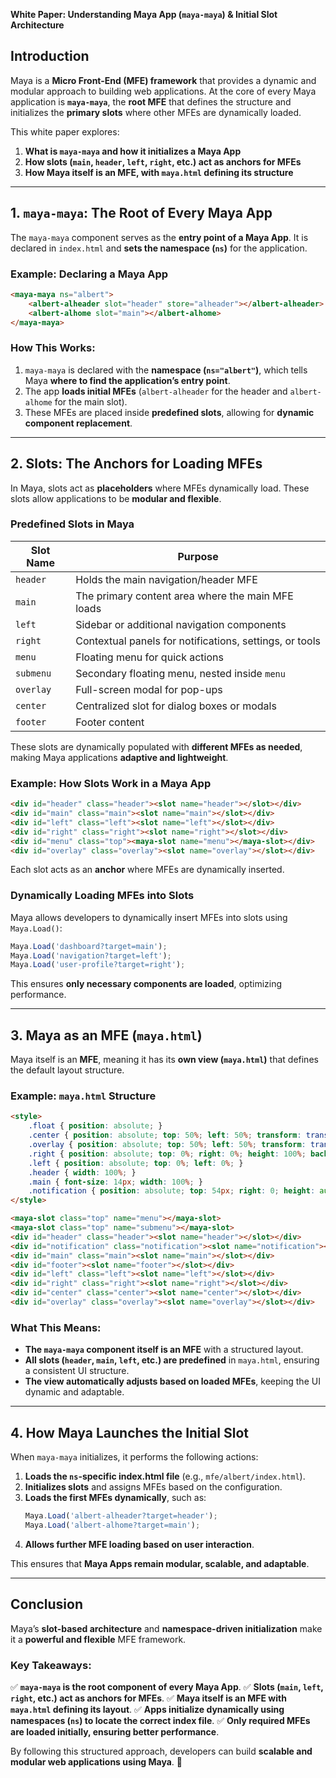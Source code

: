 **White Paper: Understanding Maya App (`maya-maya`) & Initial Slot Architecture**

## **Introduction**
Maya is a **Micro Front-End (MFE) framework** that provides a dynamic and modular approach to building web applications. At the core of every Maya application is **`maya-maya`**, the **root MFE** that defines the structure and initializes the **primary slots** where other MFEs are dynamically loaded.

This white paper explores:
1. **What is `maya-maya` and how it initializes a Maya App**
2. **How slots (`main`, `header`, `left`, `right`, etc.) act as anchors for MFEs**
3. **How Maya itself is an MFE, with `maya.html` defining its structure**

---
## **1. `maya-maya`: The Root of Every Maya App**
The `maya-maya` component serves as the **entry point of a Maya App**. It is declared in `index.html` and **sets the namespace (`ns`)** for the application.

### **Example: Declaring a Maya App**
```html
<maya-maya ns="albert">
    <albert-alheader slot="header" store="alheader"></albert-alheader>
    <albert-alhome slot="main"></albert-alhome>
</maya-maya>
```
### **How This Works:**
1. `maya-maya` is declared with the **namespace (`ns="albert"`)**, which tells Maya **where to find the application’s entry point**.
2. The app **loads initial MFEs** (`albert-alheader` for the header and `albert-alhome` for the main slot).
3. These MFEs are placed inside **predefined slots**, allowing for **dynamic component replacement**.

---
## **2. Slots: The Anchors for Loading MFEs**
In Maya, slots act as **placeholders** where MFEs dynamically load. These slots allow applications to be **modular and flexible**.

### **Predefined Slots in Maya**
| **Slot Name** | **Purpose** |
|-------------|-------------|
| `header` | Holds the main navigation/header MFE |
| `main` | The primary content area where the main MFE loads |
| `left` | Sidebar or additional navigation components |
| `right` | Contextual panels for notifications, settings, or tools |
| `menu` | Floating menu for quick actions |
| `submenu` | Secondary floating menu, nested inside `menu` |
| `overlay` | Full-screen modal for pop-ups |
| `center` | Centralized slot for dialog boxes or modals |
| `footer` | Footer content |

These slots are dynamically populated with **different MFEs as needed**, making Maya applications **adaptive and lightweight**.

### **Example: How Slots Work in a Maya App**
```html
<div id="header" class="header"><slot name="header"></slot></div>
<div id="main" class="main"><slot name="main"></slot></div>
<div id="left" class="left"><slot name="left"></slot></div>
<div id="right" class="right"><slot name="right"></slot></div>
<div id="menu" class="top"><maya-slot name="menu"></maya-slot></div>
<div id="overlay" class="overlay"><slot name="overlay"></slot></div>
```
Each slot acts as an **anchor** where MFEs are dynamically inserted.

### **Dynamically Loading MFEs into Slots**
Maya allows developers to dynamically insert MFEs into slots using `Maya.Load()`:
```javascript
Maya.Load('dashboard?target=main');
Maya.Load('navigation?target=left');
Maya.Load('user-profile?target=right');
```
This ensures **only necessary components are loaded**, optimizing performance.

---
## **3. Maya as an MFE (`maya.html`)**
Maya itself is an **MFE**, meaning it has its **own view (`maya.html`)** that defines the default layout structure.

### **Example: `maya.html` Structure**
```html
<style>
    .float { position: absolute; }
    .center { position: absolute; top: 50%; left: 50%; transform: translate(-50%, -50%); z-index: 10; }
    .overlay { position: absolute; top: 50%; left: 50%; transform: translate(-50%, -50%); z-index: 100; }
    .right { position: absolute; top: 0%; right: 0%; height: 100%; background-color: #fff; border-left: solid 1px #e6eaf0; }
    .left { position: absolute; top: 0%; left: 0%; }
    .header { width: 100%; }
    .main { font-size: 14px; width: 100%; }
    .notification { position: absolute; top: 54px; right: 0; height: auto; }
</style>

<maya-slot class="top" name="menu"></maya-slot>
<maya-slot class="top" name="submenu"></maya-slot>
<div id="header" class="header"><slot name="header"></slot></div>
<div id="notification" class="notification"><slot name="notification"></slot></div>
<div id="main" class="main"><slot name="main"></slot></div>
<div id="footer"><slot name="footer"></slot></div>
<div id="left" class="left"><slot name="left"></slot></div>
<div id="right" class="right"><slot name="right"></slot></div>
<div id="center" class="center"><slot name="center"></slot></div>
<div id="overlay" class="overlay"><slot name="overlay"></slot></div>
```

### **What This Means:**
- **The `maya-maya` component itself is an MFE** with a structured layout.
- **All slots (`header`, `main`, `left`, etc.) are predefined** in `maya.html`, ensuring a consistent UI structure.
- **The view automatically adjusts based on loaded MFEs**, keeping the UI dynamic and adaptable.

---
## **4. How Maya Launches the Initial Slot**
When `maya-maya` initializes, it performs the following actions:
1. **Loads the `ns`-specific index.html file** (e.g., `mfe/albert/index.html`).
2. **Initializes slots** and assigns MFEs based on the configuration.
3. **Loads the first MFEs dynamically**, such as:
   ```javascript
   Maya.Load('albert-alheader?target=header');
   Maya.Load('albert-alhome?target=main');
   ```
4. **Allows further MFE loading based on user interaction**.

This ensures that **Maya Apps remain modular, scalable, and adaptable**.

---
## **Conclusion**
Maya’s **slot-based architecture** and **namespace-driven initialization** make it a **powerful and flexible** MFE framework.

### **Key Takeaways:**
✅ **`maya-maya` is the root component of every Maya App**.
✅ **Slots (`main`, `left`, `right`, etc.) act as anchors for MFEs**.
✅ **Maya itself is an MFE with `maya.html` defining its layout**.
✅ **Apps initialize dynamically using namespaces (`ns`) to locate the correct index file**.
✅ **Only required MFEs are loaded initially, ensuring better performance**.

By following this structured approach, developers can build **scalable and modular web applications using Maya**. 🚀